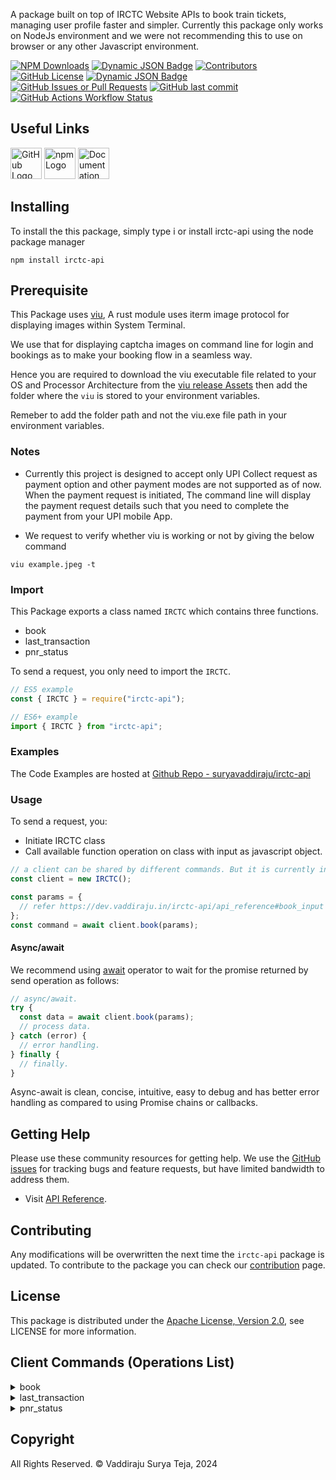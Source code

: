 A package built on top of IRCTC Website APIs to book train tickets, managing user profile faster and simpler. Currently this package only works on NodeJs environment and we were not recommending this to use on browser or any other Javascript environment.

[![NPM Downloads](https://img.shields.io/npm/dw/irctc-api)](https://www.npmjs.com/package/irctc-api)
[![Dynamic JSON Badge](https://img.shields.io/badge/dynamic/json?url=https%3A%2F%2Fraw.githubusercontent.com%2Fsuryavaddiraju%2Firctc-api%2Fmain%2Fpackage.json&query=engines.node&label=node)](https://www.npmjs.com/package/irctc-api)
[![Contributors](https://img.shields.io/github/contributors/suryavaddiraju/irctc-api.svg)](https://github.com/suryavaddiraju/irctc-api/graphs/contributors)
[![GitHub License](https://img.shields.io/github/license/suryavaddiraju/irctc-api)](http://www.apache.org/licenses/LICENSE-2.0)
[![Dynamic JSON Badge](https://img.shields.io/badge/dynamic/json?url=https%3A%2F%2Fraw.githubusercontent.com%2Fsuryavaddiraju%2Firctc-api%2Fmain%2Fpackage.json&query=version&label=version)](https://www.npmjs.com/package/irctc-api)
[![GitHub Issues or Pull Requests](https://img.shields.io/github/issues/suryavaddiraju/irctc-api)](https://github.com/suryavaddiraju/irctc-api/issues)
[![GitHub last commit](https://img.shields.io/github/last-commit/suryavaddiraju/irctc-api)](https://github.com/suryavaddiraju/irctc-api)
[![GitHub Actions Workflow Status](https://img.shields.io/github/actions/workflow/status/suryavaddiraju/irctc-api/node.js.yml)](https://github.com/suryavaddiraju/irctc-api/actions/workflows/node.js.yml)

## Useful Links

<a href="https://github.com/suryavaddiraju/irctc-api"><img src="https://github.githubassets.com/assets/GitHub-Mark-ea2971cee799.png" alt="GitHub Logo" width="50" height="50"/></a> <a href="https://www.npmjs.com/package/irctc-api"><img src="https://upload.wikimedia.org/wikipedia/commons/d/db/Npm-logo.svg" alt="npm Logo" width="50" height="50"/></a> <a href="https://dev.vaddiraju.in/irctc-api/api_reference"><img src="https://upload.wikimedia.org/wikipedia/commons/thumb/d/d2/Read-the-docs.png/330px-Read-the-docs.png" alt="Documentation Logo" width="50" height="50"/></a>

## Installing

To install the this package, simply type i or install irctc-api using the node package manager

```shell
npm install irctc-api
```

## Prerequisite

This Package uses [viu](https://github.com/atanunq/viu), A rust module uses iterm image protocol for displaying images within System Terminal.

We use that for displaying captcha images on command line for login and bookings as to make your booking flow in a seamless way.

Hence you are required to download the viu executable file related to your OS and Processor Architecture from the [viu release Assets](https://github.com/atanunq/viu/releases/latest) then add the folder where the `viu` is stored to your environment variables.

Remeber to add the folder path and not the viu.exe file path in your environment variables.


### Notes

- Currently this project is designed to accept only UPI Collect request as payment option and other payment modes are not supported as of now. When the payment request is initiated, The command line will display the payment request details such that you need to complete the payment from your UPI mobile App.

- We request to verify whether viu is working or not by giving the below command

```shell
viu example.jpeg -t
```

### Import

This Package exports a class named `IRCTC` which contains three functions.

- book
- last_transaction
- pnr_status

To send a request, you only need to import the `IRCTC`.

```js
// ES5 example
const { IRCTC } = require("irctc-api");
```

```js
// ES6+ example
import { IRCTC } from "irctc-api";
```
### Examples

The Code Examples are hosted at [Github Repo - suryavaddiraju/irctc-api](https://github.com/suryavaddiraju/irctc-api/tree/main/examples)

### Usage

To send a request, you:

- Initiate IRCTC class
- Call available function operation on class with input as javascript object.

```js
// a client can be shared by different commands. But it is currently in development untill then use client seperately.
const client = new IRCTC();

const params = {
  // refer https://dev.vaddiraju.in/irctc-api/api_reference#book_input
};
const command = await client.book(params);
```

#### Async/await

We recommend using [await](https://developer.mozilla.org/en-US/docs/Web/JavaScript/Reference/Operators/await)
operator to wait for the promise returned by send operation as follows:

```js
// async/await.
try {
  const data = await client.book(params);
  // process data.
} catch (error) {
  // error handling.
} finally {
  // finally.
}
```

Async-await is clean, concise, intuitive, easy to debug and has better error handling
as compared to using Promise chains or callbacks.

## Getting Help

Please use these community resources for getting help.
We use the [GitHub issues](https://github.com/suryavaddiraju/irctc-api/issues) for tracking bugs and feature requests, but have limited bandwidth to address them.

- Visit [API Reference](https://dev.vaddiraju.in/irctc-api/api_reference).

## Contributing

Any modifications will be overwritten the next time the `irctc-api` package is updated. To contribute to the package you can check our [contribution](https://dev.vaddiraju.in/irctc-api/contribution) page.

## License

This package is distributed under the
[Apache License, Version 2.0](http://www.apache.org/licenses/LICENSE-2.0),
see LICENSE for more information.

## Client Commands (Operations List)

<details>
<summary>
book
</summary>
<a href="https://dev.vaddiraju.in/irctc-api/api_reference#book">Command API Reference</a> / <a href="https://dev.vaddiraju.in/irctc-api/api_reference#book_input">Input</a> / <a href="https://dev.vaddiraju.in/irctc-api/api_reference#book_output">Output</a>
</details>
<details>
<summary>
last_transaction
</summary>
<a href="https://dev.vaddiraju.in/irctc-api/api_reference#last_transaction">Command API Reference</a> / <a href="https://dev.vaddiraju.in/irctc-api/api_reference#last_transaction_input">Input</a> / <a href="https://dev.vaddiraju.in/irctc-api/api_reference#last_transaction_output">Output</a>
</details>
<details>
<summary>
pnr_status
</summary>
<a href="https://dev.vaddiraju.in/irctc-api/api_reference#pnr_status">Command API Reference</a> / <a href="https://dev.vaddiraju.in/irctc-api/api_reference#pnr_status_input">Input</a> / <a href="https://dev.vaddiraju.in/irctc-api/api_reference#pnr_status_output">Output</a>
</details>

## Copyright

All Rights Reserved. &copy; Vaddiraju Surya Teja, 2024
